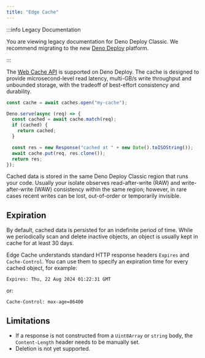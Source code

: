 ```yaml
---
title: "Edge Cache"
---
```


:::info Legacy Documentation

You are viewing legacy documentation for Deno Deploy Classic. We recommend
migrating to the new
<a href="/deploy/">Deno Deploy</a> platform.

:::

The [Web Cache API](https://developer.mozilla.org/en-US/docs/Web/API/Cache) is
supported on Deno Deploy. The cache is designed to provide microsecond-level
read latency, multi-GB/s write throughput and unbounded storage, with the
tradeoff of best-effort consistency and durability.

```ts
const cache = await caches.open("my-cache");

Deno.serve(async (req) => {
  const cached = await cache.match(req);
  if (cached) {
    return cached;
  }

  const res = new Response("cached at " + new Date().toISOString());
  await cache.put(req, res.clone());
  return res;
});
```

Cached data is stored in the same Deno Deploy Classic region that runs your
code. Usually your isolate observes read-after-write (RAW) and write-after-write
(WAW) consistency within the same region; however, in rare cases recent writes
can be lost, out-of-order or temporarily invisible.

## Expiration

By default, cached data is persisted for an indefinite period of time. While we
periodically scan and delete inactive objects, an object is usually kept in
cache for at least 30 days.

Edge Cache understands standard HTTP response headers `Expires` and
`Cache-Control`. You can use them to specify an expiration time for every cached
object, for example:

```
Expires: Thu, 22 Aug 2024 01:22:31 GMT
```

or:

```
Cache-Control: max-age=86400
```

## Limitations

- If a response is not constructed from a `Uint8Array` or `string` body, the
  `Content-Length` header needs to be manually set.
- Deletion is not yet supported.
